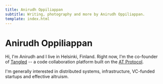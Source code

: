 ```yaml
---
title: Anirudh Oppiliappan
subtitle: Writing, photography and more by Anirudh Oppiliappan.
template: index.html
---
```


# Anirudh Oppiliappan

Hi, I'm Anirudh and I live in Helsinki, Finland. Right now, I'm the
co-founder of [Tangled](https://tangled.org) -- a code collaboration
platform built on the [AT Protocol](https://atproto.com).

I'm generally interested in distributed systems, infrastructure,
VC-funded startups and effective altruism.
